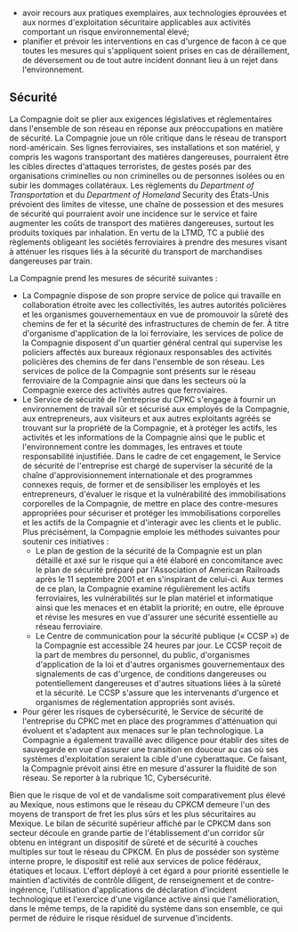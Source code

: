 - avoir recours aux pratiques exemplaires, aux technologies éprouvées et aux normes d'exploitation sécuritaire applicables aux activités comportant un risque environnemental élevé;
- planifier et prévoir les interventions en cas d'urgence de facon à ce que toutes les mesures qui s'appliquent soient prises en cas de déraillement, de déversement ou de tout autre incident donnant lieu à un rejet dans l'environnement.

## Sécurité

La Compagnie doit se plier aux exigences législatives et réglementaires dans l'ensemble de son réseau en réponse aux préoccupations en matière de sécurité. La Compagnie joue un rôle critique dans le réseau de transport nord-américain. Ses lignes ferroviaires, ses installations et son matériel, y compris les wagons transportant des matières dangereuses, pourraient être les cibles directes d'attaques terroristes, de gestes posés par des organisations criminelles ou non criminelles ou de personnes isolées ou en subir les dommages collatéraux. Les règlements du *Department of Transportation* et du *Department of Homeland* Security des États-Unis prévoient des limites de vitesse, une chaîne de possession et des mesures de sécurité qui pourraient avoir une incidence sur le service et faire augmenter les coûts de transport des matières dangereuses, surtout les produits toxiques par inhalation. En vertu de la LTMD, TC a publié des règlements obligeant les sociétés ferroviaires à prendre des mesures visant à atténuer les risques liés à la sécurité du transport de marchandises dangereuses par train.

La Compagnie prend les mesures de sécurité suivantes :

- La Compagnie dispose de son propre service de police qui travaille en collaboration étroite avec les collectivités, les autres autorités policières et les organismes gouvernementaux en vue de promouvoir la sûreté des chemins de fer et la sécurité des infrastructures de chemin de fer. À titre d'organisme d'application de la loi ferroviaire, les services de police de la Compagnie disposent d'un quartier général central qui supervise les policiers affectés aux bureaux régionaux responsables des activités policières des chemins de fer dans l'ensemble de son réseau. Les services de police de la Compagnie sont présents sur le réseau ferroviaire de la Compagnie ainsi que dans les secteurs où la Compagnie exerce des activités autres que ferroviaires.
- Le Service de sécurité de l'entreprise du CPKC s'engage à fournir un environnement de travail sûr et sécurisé aux employés de la Compagnie, aux entrepreneurs, aux visiteurs et aux autres exploitants agréés se trouvant sur la propriété de la Compagnie, et à protéger les actifs, les activités et les informations de la Compagnie ainsi que le public et l'environnement contre les dommages, les entraves et toute responsabilité injustifiée. Dans le cadre de cet engagement, le Service de sécurité de l'entreprise est chargé de superviser la sécurité de la chaîne d'approvisionnement internationale et des programmes connexes requis, de former et de sensibiliser les employés et les entrepreneurs, d'évaluer le risque et la vulnérabilité des immobilisations corporelles de la Compagnie, de mettre en place des contre-mesures appropriées pour sécuriser et protéger les immobilisations corporelles et les actifs de la Compagnie et d'interagir avec les clients et le public. Plus précisément, la Compagnie emploie les méthodes suivantes pour soutenir ces initiatives :
  - Le plan de gestion de la sécurité de la Compagnie est un plan détaillé et axé sur le risque qui a été élaboré en concomitance avec le plan de sécurité préparé par l'Association of American Railroads après le 11 septembre 2001 et en s'inspirant de celui-ci. Aux termes de ce plan, la Compagnie examine régulièrement les actifs ferroviaires, les vulnérabilités sur le plan matériel et informatique ainsi que les menaces et en établit la priorité; en outre, elle éprouve et révise les mesures en vue d'assurer une sécurité essentielle au réseau ferroviaire.
  - Le Centre de communication pour la sécurité publique (« CCSP ») de la Compagnie est accessible 24 heures par jour. Le CCSP reçoit de la part de membres du personnel, du public, d'organismes d'application de la loi et d'autres organismes gouvernementaux des signalements de cas d'urgence, de conditions dangereuses ou potentiellement dangereuses et d'autres situations liées à la sûreté et la sécurité. Le CCSP s'assure que les intervenants d'urgence et organismes de réglementation appropriés sont avisés.
- Pour gérer les risques de cybersécurité, le Service de sécurité de l'entreprise du CPKC met en place des programmes d'atténuation qui évoluent et s'adaptent aux menaces sur le plan technologique. La Compagnie a également travaillé avec diligence pour établir des sites de sauvegarde en vue d'assurer une transition en douceur au cas où ses systèmes d'exploitation seraient la cible d'une cyberattaque. Ce faisant, la Compagnie prévoit ainsi être en mesure d'assurer la fluidité de son réseau. Se reporter à la rubrique 1C, Cybersécurité.

Bien que le risque de vol et de vandalisme soit comparativement plus élevé au Mexique, nous estimons que le réseau du CPKCM demeure l'un des moyens de transport de fret les plus sûrs et les plus sécuritaires au Mexique. Le bilan de sécurité supérieur affiché par le CPKCM dans son secteur découle en grande partie de l'établissement d'un corridor sûr obtenu en intégrant un dispositif de sûreté et de sécurité à couches multiples sur tout le réseau du CPKCM. En plus de posséder son système interne propre, le dispositif est relié aux services de police fédéraux, étatiques et locaux. L'effort déployé à cet égard a pour priorité essentielle le maintien d'activités de contrôle diligent, de renseignement et de contre-ingérence, l'utilisation d'applications de déclaration d'incident technologique et l'exercice d'une vigilance active ainsi que l'amélioration, dans le même temps, de la rapidité du système dans son ensemble, ce qui permet de réduire le risque résiduel de survenue d'incidents.